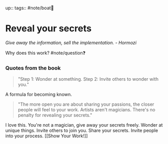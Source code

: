 up:: 
tags:: #note/boat🚤 

# Reveal your secrets


 *Give away the information, sell the implementation. - Hormozi*

Why does this work? #note/question❓ 



### Quotes from the book

> "Step 1: Wonder at something. Step 2: Invite others to wonder with you."

A formula for becoming known.

> "The more open you are about sharing your passions, the closer people will feel to your work. Artists aren't magicians. There's no penalty for revealing your secrets."

I love this. You're not a magician, give away your secrets freely.
Wonder at unique things. Invite others to join you. Share your secrets.
Invite people into your process. [[Show Your Work!]]



